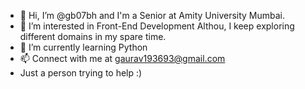 - 👋 Hi, I’m @gb07bh and I'm a Senior at Amity University Mumbai.
- 👀 I’m interested in Front-End Development
      Althou, I keep exploring different domains in my spare time.
- 🌱 I’m currently learning Python 
- 📫 Connect with me at gaurav193693@gmail.com
- Just a person trying to help :)
<!---
gb07bh/gb07bh is a ✨ special ✨ repository because its `README.md` (this file) appears on your GitHub profile.
You can click the Preview link to take a look at your changes.
--->
